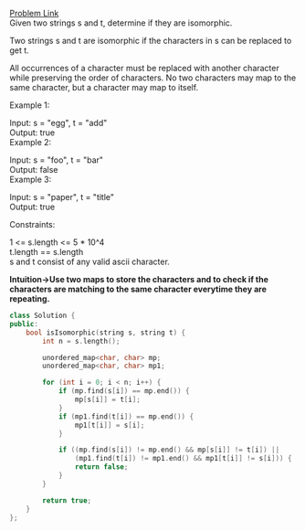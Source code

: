 [Problem Link](https://leetcode.com/problems/isomorphic-strings/description/?envType=daily-question&envId=2024-04-02)<br>
Given two strings s and t, determine if they are isomorphic.<br>

Two strings s and t are isomorphic if the characters in s can be replaced to get t.<br>

All occurrences of a character must be replaced with another character while preserving the order of characters. No two characters may map to the same character, but a character may map to itself.<br>

 

Example 1:<br>

Input: s = "egg", t = "add"<br>
Output: true<br>
Example 2:<br>

Input: s = "foo", t = "bar"<br>
Output: false<br>
Example 3:<br>

Input: s = "paper", t = "title"<br>
Output: true<br>
 

Constraints:<br>

1 <= s.length <= 5 * 10^4<br>
t.length == s.length<br>
s and t consist of any valid ascii character.<br>

__Intuition->Use two maps to store the characters and to check if the characters are matching to the same character everytime they are repeating.__

```C++
class Solution {
public:
    bool isIsomorphic(string s, string t) {
        int n = s.length();

        unordered_map<char, char> mp;
        unordered_map<char, char> mp1;

        for (int i = 0; i < n; i++) {
            if (mp.find(s[i]) == mp.end()) {
                mp[s[i]] = t[i];
            }
            if (mp1.find(t[i]) == mp.end()) {
                mp1[t[i]] = s[i];
            }

            if ((mp.find(s[i]) != mp.end() && mp[s[i]] != t[i]) ||
                (mp1.find(t[i]) != mp1.end() && mp1[t[i]] != s[i])) {
                return false;
            }
        }

        return true;
    }
};
```
